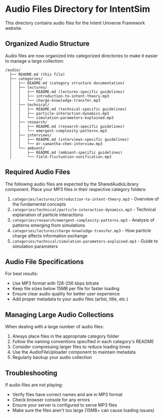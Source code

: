 
# Audio Files Directory for IntentSim

This directory contains audio files for the Intent Universe Framework website.

## Organized Audio Structure

Audio files are now organized into categorized directories to make it easier to manage a large collection:

```
/audio/
  ├── README.md (this file)
  ├── categories/
  │   ├── README.md (category structure documentation)
  │   ├── lectures/
  │   │   ├── README.md (lectures-specific guidelines)
  │   │   ├── introduction-to-intent-theory.mp3
  │   │   └── charge-knowledge-transfer.mp3
  │   ├── technical/
  │   │   ├── README.md (technical-specific guidelines)
  │   │   ├── particle-interaction-dynamics.mp3
  │   │   └── simulation-parameters-explained.mp3
  │   ├── research/
  │   │   ├── README.md (research-specific guidelines)
  │   │   └── emergent-complexity-patterns.mp3
  │   ├── interviews/
  │   │   ├── README.md (interviews-specific guidelines)
  │   │   └── dr-samantha-chen-interview.mp3
  │   └── ambient/
  │       ├── README.md (ambient-specific guidelines)
  │       └── field-fluctuation-sonification.mp3
```

## Required Audio Files

The following audio files are expected by the SharedAudioLibrary component. Place your MP3 files in their respective category folders:

1. `categories/lectures/introduction-to-intent-theory.mp3` - Overview of the fundamental concepts
2. `categories/technical/particle-interaction-dynamics.mp3` - Technical explanation of particle interactions
3. `categories/research/emergent-complexity-patterns.mp3` - Analysis of patterns emerging from simulations
4. `categories/lectures/charge-knowledge-transfer.mp3` - How particle charge affects information exchange
5. `categories/technical/simulation-parameters-explained.mp3` - Guide to simulation parameters

## Audio File Specifications

For best results:
- Use MP3 format with 128-256 kbps bitrate
- Keep file sizes below 15MB per file for faster loading
- Ensure clear audio quality for better user experience
- Add proper metadata to your audio files (artist, title, etc.)

## Managing Large Audio Collections

When dealing with a large number of audio files:
1. Always place files in the appropriate category folder
2. Follow the naming conventions specified in each category's README
3. Consider compressing larger files to reduce loading times
4. Use the AudioFileUploader component to maintain metadata
5. Regularly backup your audio collection

## Troubleshooting

If audio files are not playing:
- Verify files have correct names and are in MP3 format
- Check browser console for any errors
- Ensure your server is configured to serve MP3 files
- Make sure the files aren't too large (15MB+ can cause loading issues)
